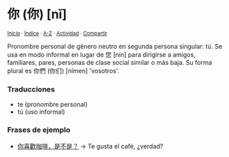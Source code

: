 # 你 (你) [nǐ]
<sup>[Inicio](https://github.com/jucardus.github.io/repo/blob/main/readme.md) · [Índice](https://github.com/jucardus.github.io/repo/blob/main/indices/chino-espanol-ni3.md) · [A-Z](https://github.com/jucardus.github.io/repo/blob/main/indices/alfabetico.md) · [Actividad](https://github.com/jucardus.github.io/repo/blob/main/indices/actividad.md) · [Compartir](https://x.com/intent/tweet?text=Traducciones%2C%20notas%20y%20frases%20de%20ejemplo%20para%20el%20pronombre%20chino%20en%20segunda%20persona%20singular%20%E4%BD%A0%20(%E4%BD%A0)%20%5Bn%C7%90%5D.%0A%E2%86%92%20https%3A%2F%2Fgithub.com%2Fjucardus%2Frepo%2Fblob%2Fmain%2Fcontenido%2F25%2F04%2F26%2Fni3-20320.md%0A%0A%23chn_espnl_jucardus%0A%40jucardus)</sup>

Pronombre personal de género neutro en segunda persona singular: tú. Se usa en modo informal en lugar de 您 [nín] para dirigirse a amigos, familiares, pares, personas de clase social similar o más baja. Su forma plural es 你們 (你们) [nǐmen] 'vosotros'.

### Traducciones

* te (pronombre personal)
* tú (uso informal)

### Frases de ejemplo

* [你喜歡咖啡，是不是？](https://github.com/jucardus.github.io/repo/blob/main/contenido/25/04/20/ni3-xi3-huan1-ka1-fei1-shi4-bu2-shi4.md) → Te gusta el café, ¿verdad?
